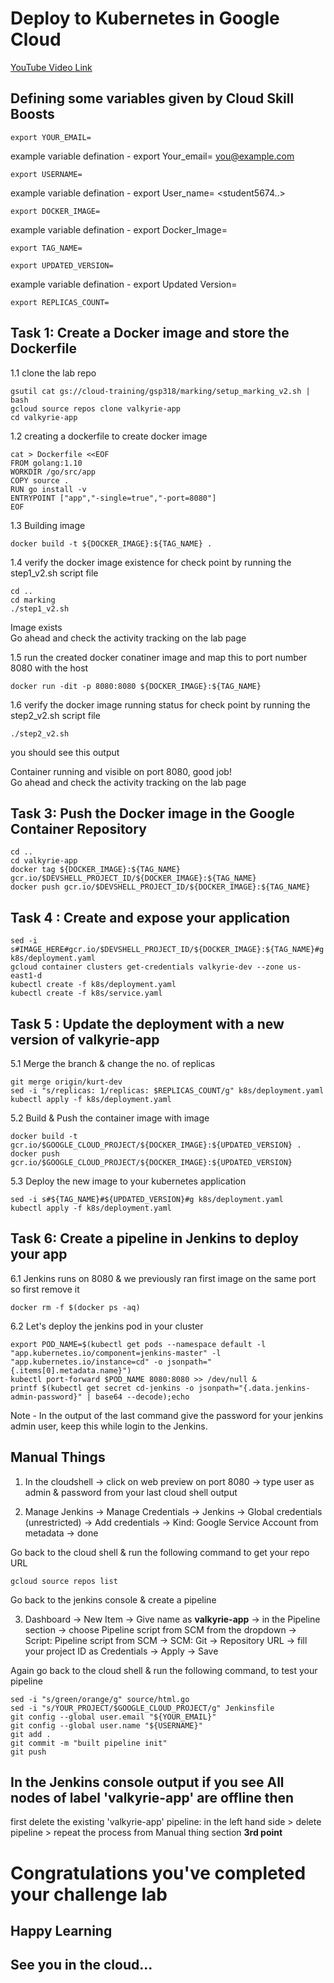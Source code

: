 # Deploy to Kubernetes in Google Cloud

[YouTube Video Link](https://youtu.be/y7buagD2urw)


## Defining some variables given by Cloud Skill Boosts

```
export YOUR_EMAIL=
```
example variable defination -  export Your_email= <you@example.com>
  
```
export USERNAME=
```
example variable defination - export User_name= <student5674..>

```
export DOCKER_IMAGE=
```
example variable defination - export Docker_Image=<Docker Image>

```
export TAG_NAME=
```
  
```
export UPDATED_VERSION=
```
example variable defination - export Updated Version=<Updated Version>

```
export REPLICAS_COUNT=
```
  
  
## Task 1: Create a Docker image and store the Dockerfile

1.1 clone the lab repo 
```
gsutil cat gs://cloud-training/gsp318/marking/setup_marking_v2.sh | bash
gcloud source repos clone valkyrie-app
cd valkyrie-app
```

1.2 creating a dockerfile to create docker image
```
cat > Dockerfile <<EOF
FROM golang:1.10
WORKDIR /go/src/app
COPY source .
RUN go install -v
ENTRYPOINT ["app","-single=true","-port=8080"]
EOF
```
  
1.3 Building image  
```
docker build -t ${DOCKER_IMAGE}:${TAG_NAME} .
```
  
1.4 verify the docker image existence for check point by running the step1_v2.sh script file
```
cd ..
cd marking
./step1_v2.sh
```
Image exists<br>
Go ahead and check the activity tracking on the lab page
  
1.5 run the created docker conatiner image and map this to port number 8080 with the host 
  
```
docker run -dit -p 8080:8080 ${DOCKER_IMAGE}:${TAG_NAME}
```
  
1.6 verify the docker image running status for check point by running the step2_v2.sh script file
  
```
./step2_v2.sh 
```
you should see this output 

Container running and visible on port 8080, good job! <br>
Go ahead and check the activity tracking on the lab page

## Task 3: Push the Docker image in the Google Container Repository
  
```
cd ..
cd valkyrie-app
docker tag ${DOCKER_IMAGE}:${TAG_NAME} gcr.io/$DEVSHELL_PROJECT_ID/${DOCKER_IMAGE}:${TAG_NAME}
docker push gcr.io/$DEVSHELL_PROJECT_ID/${DOCKER_IMAGE}:${TAG_NAME}
```
## Task 4 : Create and expose your application
```
sed -i s#IMAGE_HERE#gcr.io/$DEVSHELL_PROJECT_ID/${DOCKER_IMAGE}:${TAG_NAME}#g k8s/deployment.yaml
gcloud container clusters get-credentials valkyrie-dev --zone us-east1-d
kubectl create -f k8s/deployment.yaml
kubectl create -f k8s/service.yaml
```
  
## Task 5 : Update the deployment with a new version of valkyrie-app

5.1 Merge the branch & change the no. of replicas
  
```
git merge origin/kurt-dev
sed -i "s/replicas: 1/replicas: $REPLICAS_COUNT/g" k8s/deployment.yaml
kubectl apply -f k8s/deployment.yaml
```
5.2 Build & Push the container image with image  
 
```
docker build -t gcr.io/$GOOGLE_CLOUD_PROJECT/${DOCKER_IMAGE}:${UPDATED_VERSION} .
docker push gcr.io/$GOOGLE_CLOUD_PROJECT/${DOCKER_IMAGE}:${UPDATED_VERSION}
```
5.3 Deploy the new image to your kubernetes application
  
```
sed -i s#${TAG_NAME}#${UPDATED_VERSION}#g k8s/deployment.yaml
kubectl apply -f k8s/deployment.yaml
```
  
## Task 6: Create a pipeline in Jenkins to deploy your app
  
6.1 Jenkins runs on 8080 & we previously ran first image on the same port so first remove it
 
```
docker rm -f $(docker ps -aq)
```
6.2 Let's deploy the jenkins pod in your cluster  
  
```
export POD_NAME=$(kubectl get pods --namespace default -l "app.kubernetes.io/component=jenkins-master" -l "app.kubernetes.io/instance=cd" -o jsonpath="{.items[0].metadata.name}")
kubectl port-forward $POD_NAME 8080:8080 >> /dev/null &
printf $(kubectl get secret cd-jenkins -o jsonpath="{.data.jenkins-admin-password}" | base64 --decode);echo
```
Note - In the output of the last command give the password for your jenkins admin user, keep this while login to the Jenkins.
  
## Manual Things
  
1. In the cloudshell -> click on web preview on port 8080 -> type user as admin & password from your last cloud shell output

2. Manage Jenkins -> Manage Credentials -> Jenkins -> Global credentials (unrestricted) -> Add credentials -> Kind: Google Service Account from metadata    -> done

Go back to the cloud shell & run the following command to get your repo URL 

```
gcloud source repos list
```

Go back to the jenkins console & create a pipeline
  
3. Dashboard -> New Item -> Give name as <b>valkyrie-app</b> -> in the Pipeline section -> choose Pipeline script from SCM from the dropdown -> Script:            Pipeline script from SCM -> SCM: Git ->  Repository URL -> fill your project ID as Credentials -> Apply -> Save


Again go back to the cloud shell & run the following command, to test your pipeline
  
```
sed -i "s/green/orange/g" source/html.go
sed -i "s/YOUR_PROJECT/$GOOGLE_CLOUD_PROJECT/g" Jenkinsfile
git config --global user.email "${YOUR_EMAIL}"              
git config --global user.name "${USERNAME}"                 
git add .
git commit -m "built pipeline init"
git push
```
## In the Jenkins console output if you see All nodes of label 'valkyrie-app' are offline then <br>
  first delete the existing 'valkyrie-app' pipeline: in the left hand side > delete pipeline > repeat the process from Manual thing section <b>3rd point</b>  
# Congratulations you've completed your challenge lab
## Happy Learning
## See you in the cloud...
